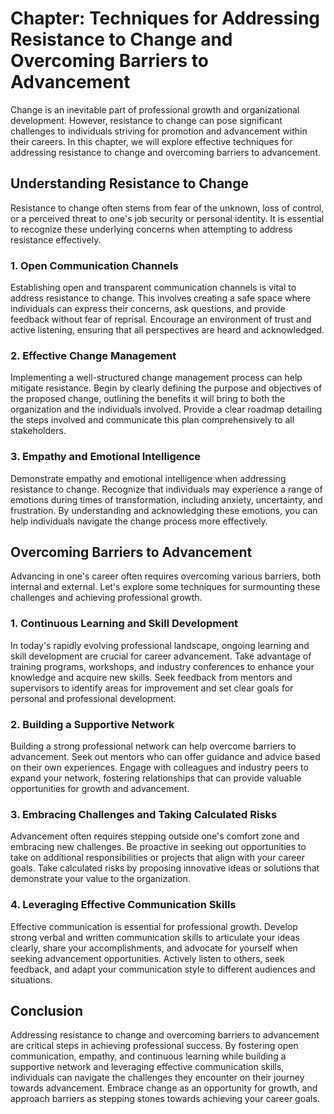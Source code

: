 Chapter: Techniques for Addressing Resistance to Change and Overcoming Barriers to Advancement
==============================================================================================

Change is an inevitable part of professional growth and organizational development. However, resistance to change can pose significant challenges to individuals striving for promotion and advancement within their careers. In this chapter, we will explore effective techniques for addressing resistance to change and overcoming barriers to advancement.

Understanding Resistance to Change
----------------------------------

Resistance to change often stems from fear of the unknown, loss of control, or a perceived threat to one's job security or personal identity. It is essential to recognize these underlying concerns when attempting to address resistance effectively.

### 1. Open Communication Channels

Establishing open and transparent communication channels is vital to address resistance to change. This involves creating a safe space where individuals can express their concerns, ask questions, and provide feedback without fear of reprisal. Encourage an environment of trust and active listening, ensuring that all perspectives are heard and acknowledged.

### 2. Effective Change Management

Implementing a well-structured change management process can help mitigate resistance. Begin by clearly defining the purpose and objectives of the proposed change, outlining the benefits it will bring to both the organization and the individuals involved. Provide a clear roadmap detailing the steps involved and communicate this plan comprehensively to all stakeholders.

### 3. Empathy and Emotional Intelligence

Demonstrate empathy and emotional intelligence when addressing resistance to change. Recognize that individuals may experience a range of emotions during times of transformation, including anxiety, uncertainty, and frustration. By understanding and acknowledging these emotions, you can help individuals navigate the change process more effectively.

Overcoming Barriers to Advancement
----------------------------------

Advancing in one's career often requires overcoming various barriers, both internal and external. Let's explore some techniques for surmounting these challenges and achieving professional growth.

### 1. Continuous Learning and Skill Development

In today's rapidly evolving professional landscape, ongoing learning and skill development are crucial for career advancement. Take advantage of training programs, workshops, and industry conferences to enhance your knowledge and acquire new skills. Seek feedback from mentors and supervisors to identify areas for improvement and set clear goals for personal and professional development.

### 2. Building a Supportive Network

Building a strong professional network can help overcome barriers to advancement. Seek out mentors who can offer guidance and advice based on their own experiences. Engage with colleagues and industry peers to expand your network, fostering relationships that can provide valuable opportunities for growth and advancement.

### 3. Embracing Challenges and Taking Calculated Risks

Advancement often requires stepping outside one's comfort zone and embracing new challenges. Be proactive in seeking out opportunities to take on additional responsibilities or projects that align with your career goals. Take calculated risks by proposing innovative ideas or solutions that demonstrate your value to the organization.

### 4. Leveraging Effective Communication Skills

Effective communication is essential for professional growth. Develop strong verbal and written communication skills to articulate your ideas clearly, share your accomplishments, and advocate for yourself when seeking advancement opportunities. Actively listen to others, seek feedback, and adapt your communication style to different audiences and situations.

Conclusion
----------

Addressing resistance to change and overcoming barriers to advancement are critical steps in achieving professional success. By fostering open communication, empathy, and continuous learning while building a supportive network and leveraging effective communication skills, individuals can navigate the challenges they encounter on their journey towards advancement. Embrace change as an opportunity for growth, and approach barriers as stepping stones towards achieving your career goals.
